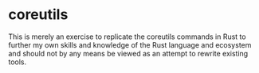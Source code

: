 # coreutils
This is merely an exercise to replicate the coreutils commands in Rust to further my own skills and knowledge of the Rust language and ecosystem and should not by any means be viewed as an attempt to rewrite existing tools.
